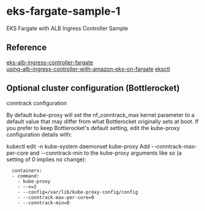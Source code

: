 # eks-fargate-sample-1

EKS Fargate with ALB Ingress Controller Sample

## Reference  

[eks-alb-ingress-controller-fargate](https://aws.amazon.com/premiumsupport/knowledge-center/eks-alb-ingress-controller-fargate/)  
[using-alb-ingress-controller-with-amazon-eks-on-fargate](https://aws.amazon.com/blogs/containers/using-alb-ingress-controller-with-amazon-eks-on-fargate/)
[eksctl](https://github.com/weaveworks/eksctl)

## Optional cluster configuration (Bottlerocket)

conntrack configuration

By default kube-proxy will set the nf_conntrack_max kernel parameter to a default value that may differ from what Bottlerocket originally sets at boot. If you prefer to keep Bottlerocket's default setting, edit the kube-proxy configuration details with:

kubectl edit -n kube-system daemonset kube-proxy
Add --conntrack-max-per-core and --conntrack-min to the kube-proxy arguments like so (a setting of 0 implies no change):

      containers:
      - command:
        - kube-proxy
        - --v=2
        - --config=/var/lib/kube-proxy-config/config
        - --conntrack-max-per-core=0
        - --conntrack-min=0
